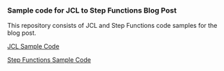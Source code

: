 ### Sample code for JCL to Step Functions Blog Post

This repository consists of JCL and Step Functions code samples for the blog post.

[JCL Sample Code](Mainframe)

[Step Functions Sample Code](Stepfunctions)